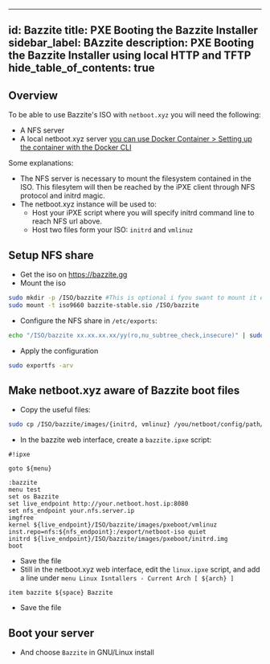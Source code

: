 
---
id: Bazzite
title: PXE Booting the Bazzite Installer
sidebar_label: BAzzite 
description: PXE Booting the Bazzite Installer using local HTTP and TFTP 
hide_table_of_contents: true
---

## Overview

To be able to use Bazzite's ISO with `netboot.xyz` you will need the following:
- A NFS server
- A local netboot.xyz server [you can use  Docker Container > Setting up the container with the Docker CLI](https://netboot.xyz/docs/docker/usage#starting-up-the-container-with-the-docker-cli)

Some explanations:
- The NFS server is necessary to mount the filesystem contained in the ISO. This filesytem will then be reached by the iPXE client through NFS protocol and initrd magic.
- The netboot.xyz instance will be used to:
  - Host your iPXE script where you will specify initrd command line to reach NFS url above.
  - Host two files form your ISO: `initrd` and `vmlinuz`

## Setup NFS share

- Get the iso on https://bazzite.gg
- Mount the iso
```bash
sudo mkdir -p /ISO/bazzite #This is optional i fyou swant to mount it elsewhere, up to you :p
sudo mount -t iso9660 bazzite-stable.sio /ISO/bazzite
```
- Configure the NFS share in `/etc/exports`:
```bash
echo "/ISO/bazzite xx.xx.xx.xx/yy(ro,nu_subtree_check,insecure)" | sudo tee /etc/exports #replace xx.xx.xx.xx/yy with the subnet you want to authorize
```
- Apply the configuration
```bash
sudo exportfs -arv
```

## Make netboot.xyz aware of Bazzite boot files

- Copy the useful files:
```bash
sudo cp /ISO/bazzite/images/{initrd, vmlinuz} /you/netboot/config/path/
```
- In the bazzite web interface, create a `bazzite.ipxe` script:
```
#!ipxe

goto ${menu}

:bazzite
menu test
set os Bazzite
set live_endpoint http://your.netboot.host.ip:8080
set nfs_endpoint your.nfs.server.ip
imgfree
kernel ${live_endpoint}/ISO/bazzite/images/pxeboot/vmlinuz inst.repo=nfs:${nfs_endpoint}:/export/netboot-iso quiet
initrd ${live_endpoint}/ISO/bazzite/images/pxeboot/initrd.img
boot
```
- Save the file
- Still in the netboot.xyz web interface, edit the `linux.ipxe` script, and add a line under `menu Linux Isntallers - Current Arch [ ${arch} ]`
``` 
item bazzite ${space} Bazzite
```
- Save the file

## Boot your server

- And choose `Bazzite` in GNU/Linux install


